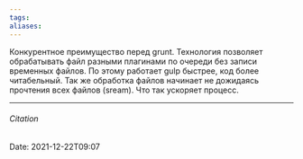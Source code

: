 ```yaml
---
tags: 
aliases: 
---
```

Конкурентное преимущество перед grunt. Технология позволяет обрабатывать файл разными плагинами по очереди без записи временных файлов. По этому работает gulp быстрее, код более читабельный. Так же обработка файлов начинает не дожидаясь прочтения всех файлов (sream). Что так ускоряет процесс.



---
###### Citation
Date: 2021-12-22T09:07
